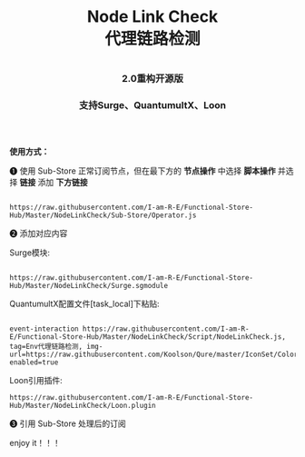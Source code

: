 <div align="center">
<h1 align="center">Node Link Check<br>代理链路检测<h1>
<p align="center" color="#6a737d"><p>
<h3 align="center">2.0重构开源版<h3>
<h3 align="center">支持Surge、QuantumultX、Loon<h3>
<br>
</div>
<b>使用方式：</b>
  
❶ 使用 Sub-Store 正常订阅节点，但在最下方的 <b>节点操作</b> 中选择 <b>脚本操作</b> 并选择 <b>链接</b> 添加 <b>下方链接</b>
```

https://raw.githubusercontent.com/I-am-R-E/Functional-Store-Hub/Master/NodeLinkCheck/Sub-Store/Operator.js
```

❷ 添加对应内容
  
Surge模块:

```

https://raw.githubusercontent.com/I-am-R-E/Functional-Store-Hub/Master/NodeLinkCheck/Surge.sgmodule
```
  
QuantumultX配置文件[task_local]下粘贴:

```

event-interaction https://raw.githubusercontent.com/I-am-R-E/Functional-Store-Hub/Master/NodeLinkCheck/Script/NodeLinkCheck.js, tag=Env代理链路检测, img-url=https://raw.githubusercontent.com/Koolson/Qure/master/IconSet/Color/Stack.png, enabled=true

```
  
Loon引用插件:

```
https://raw.githubusercontent.com/I-am-R-E/Functional-Store-Hub/Master/NodeLinkCheck/Loon.plugin
```

❸ 引用 Sub-Store 处理后的订阅
  
enjoy it！！！

